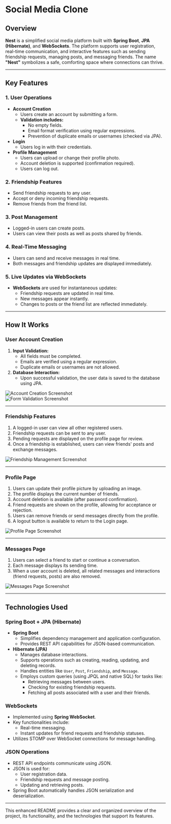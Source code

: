 # Social Media Clone

## Overview

**Nest** is a simplified social media platform built with **Spring Boot**, **JPA (Hibernate)**, and **WebSockets**. The platform supports user registration, real-time communication, and interactive features such as sending friendship requests, managing posts, and messaging friends. The name **"Nest"** symbolizes a safe, comforting space where connections can thrive.

---

## Key Features

### 1. User Operations
- **Account Creation**
  - Users create an account by submitting a form.
  - **Validation includes:**
    - No empty fields.
    - Email format verification using regular expressions.
    - Prevention of duplicate emails or usernames (checked via JPA).
- **Login**
  - Users log in with their credentials.
- **Profile Management**
  - Users can upload or change their profile photo.
  - Account deletion is supported (confirmation required).
  - Users can log out.

### 2. Friendship Features
- Send friendship requests to any user.
- Accept or deny incoming friendship requests.
- Remove friends from the friend list.

### 3. Post Management
- Logged-in users can create posts.
- Users can view their posts as well as posts shared by friends.

### 4. Real-Time Messaging
- Users can send and receive messages in real time.
- Both messages and friendship updates are displayed immediately.

### 5. Live Updates via WebSockets
- **WebSockets** are used for instantaneous updates:
  - Friendship requests are updated in real time.
  - New messages appear instantly.
  - Changes to posts or the friend list are reflected immediately.

---

## How It Works

### User Account Creation
1. **Input Validation:**
   - All fields must be completed.
   - Emails are verified using a regular expression.
   - Duplicate emails or usernames are not allowed.
2. **Database Interaction:**
   - Upon successful validation, the user data is saved to the database using JPA.

![Account Creation Screenshot](https://github.com/user-attachments/assets/0f97694e-aa8f-4569-87b5-a73619ff1bc2)  
![Form Validation Screenshot](https://github.com/user-attachments/assets/c25a8c17-9460-4d81-a33f-6847d9b45e17)

---

### Friendship Features
1. A logged-in user can view all other registered users.
2. Friendship requests can be sent to any user.
3. Pending requests are displayed on the profile page for review.
4. Once a friendship is established, users can view friends' posts and exchange messages.

![Friendship Management Screenshot](https://github.com/user-attachments/assets/93c9c25c-59f3-4083-8c09-a3de10228dba)

---

### Profile Page
1. Users can update their profile picture by uploading an image.
2. The profile displays the current number of friends.
3. Account deletion is available (after password confirmation).
4. Friend requests are shown on the profile, allowing for acceptance or rejection.
5. Users can remove friends or send messages directly from the profile.
6. A logout button is available to return to the Login page.

![Profile Page Screenshot](https://github.com/user-attachments/assets/2c0c2a73-a0bc-4319-a6b1-0b64ea31179d)

---

### Messages Page
1. Users can select a friend to start or continue a conversation.
2. Each message displays its sending time.
3. When a user account is deleted, all related messages and interactions (friend requests, posts) are also removed.

![Messages Page Screenshot](https://github.com/user-attachments/assets/ee1bfd8d-a34c-47cc-80cf-640109c2cad5)

---

## Technologies Used

### Spring Boot + JPA (Hibernate)
- **Spring Boot**
  - Simplifies dependency management and application configuration.
  - Provides REST API capabilities for JSON-based communication.
- **Hibernate (JPA)**
  - Manages database interactions.
  - Supports operations such as creating, reading, updating, and deleting records.
  - Handles entities like `User`, `Post`, `Friendship`, and `Message`.
  - Employs custom queries (using JPQL and native SQL) for tasks like:
    - Retrieving messages between users.
    - Checking for existing friendship requests.
    - Fetching all posts associated with a user and their friends.

### WebSockets
- Implemented using **Spring WebSocket**.
- Key functionalities include:
  - Real-time messaging.
  - Instant updates for friend requests and friendship statuses.
- Utilizes STOMP over WebSocket connections for message handling.

### JSON Operations
- REST API endpoints communicate using JSON.
- JSON is used for:
  - User registration data.
  - Friendship requests and message posting.
  - Updating and retrieving posts.
- Spring Boot automatically handles JSON serialization and deserialization.

---

This enhanced README provides a clear and organized overview of the project, its functionality, and the technologies that support its features.
